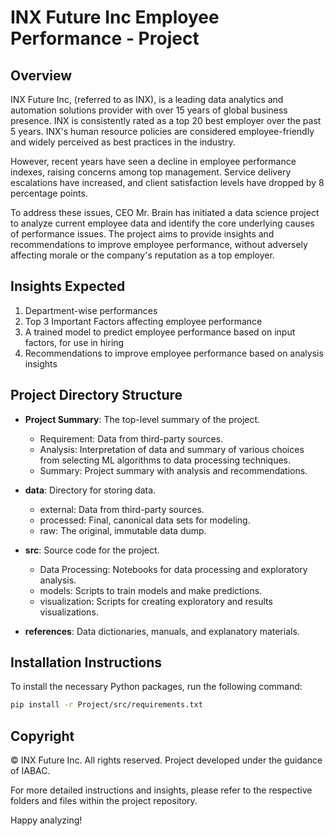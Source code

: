 # INX Future Inc Employee Performance - Project

## Overview
INX Future Inc, (referred to as INX), is a leading data analytics and automation solutions provider with over 15 years of global business presence. INX is consistently rated as a top 20 best employer over the past 5 years. INX's human resource policies are considered employee-friendly and widely perceived as best practices in the industry.

However, recent years have seen a decline in employee performance indexes, raising concerns among top management. Service delivery escalations have increased, and client satisfaction levels have dropped by 8 percentage points.

To address these issues, CEO Mr. Brain has initiated a data science project to analyze current employee data and identify the core underlying causes of performance issues. The project aims to provide insights and recommendations to improve employee performance, without adversely affecting morale or the company's reputation as a top employer.

## Insights Expected
1. Department-wise performances
2. Top 3 Important Factors affecting employee performance
3. A trained model to predict employee performance based on input factors, for use in hiring
4. Recommendations to improve employee performance based on analysis insights

## Project Directory Structure

- **Project Summary**: The top-level summary of the project.
  - Requirement: Data from third-party sources.
  - Analysis: Interpretation of data and summary of various choices from selecting ML algorithms to data processing techniques.
  - Summary: Project summary with analysis and recommendations.

- **data**: Directory for storing data.
  - external: Data from third-party sources.
  - processed: Final, canonical data sets for modeling.
  - raw: The original, immutable data dump.

- **src**: Source code for the project.
  - Data Processing: Notebooks for data processing and exploratory analysis.
  - models: Scripts to train models and make predictions.
  - visualization: Scripts for creating exploratory and results visualizations.

- **references**: Data dictionaries, manuals, and explanatory materials.

## Installation Instructions

To install the necessary Python packages, run the following command:

```bash
pip install -r Project/src/requirements.txt
```

## Copyright
© INX Future Inc. All rights reserved. Project developed under the guidance of IABAC.

For more detailed instructions and insights, please refer to the respective folders and files within the project repository.

Happy analyzing!
